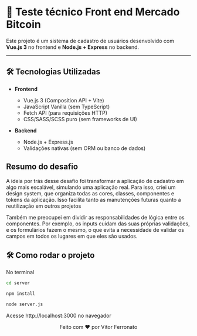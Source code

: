 # 🚀 Teste técnico Front end Mercado Bitcoin

Este projeto é um sistema de cadastro de usuários desenvolvido com **Vue.js 3** no frontend e **Node.js + Express** no backend.

---

## 🛠 Tecnologias Utilizadas

- **Frontend**

  - Vue.js 3 (Composition API + Vite)
  - JavaScript Vanilla (sem TypeScript)
  - Fetch API (para requisições HTTP)
  - CSS/SASS/SCSS puro (sem frameworks de UI)

- **Backend**
  - Node.js + Express.js
  - Validações nativas (sem ORM ou banco de dados)

## Resumo do desafio

A ideia por trás desse desafio foi transformar a aplicação de cadastro em algo mais escalável, simulando uma aplicação real. Para isso, criei um design system, que organiza todas as cores, classes, componentes e tokens da aplicação. Isso facilita tanto as manutenções futuras quanto a reutilização em outros projetos

Também me preocupei em dividir as responsabilidades de lógica entre os componentes. Por exemplo, os inputs cuidam das suas próprias validações, e os formulários fazem o mesmo, o que evita a necessidade de validar os campos em todos os lugares em que eles são usados.

## 🛠 Como rodar o projeto

No terminal

```bash
cd server
```

```bash
npm install
```

```bash
node server.js
```

Acesse http://localhost:3000 no navegador
<br>

<div style=text-align:center>Feito com  ❤️ por Vitor Ferronato</div>
